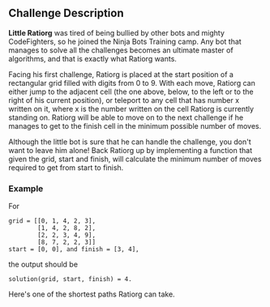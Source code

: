 ## Challenge Description

**Little Ratiorg** was tired of being bullied by other bots and mighty CodeFighters, so he joined the Ninja Bots Training camp. Any bot that manages to solve all the challenges becomes an ultimate master of algorithms, and that is exactly what Ratiorg wants.

Facing his first challenge, Ratiorg is placed at the start position of a rectangular grid filled with digits from 0 to 9. With each move, Ratiorg can either jump to the adjacent cell (the one above, below, to the left or to the right of his current position), or teleport to any cell that has number x written on it, where x is the number written on the cell Ratiorg is currently standing on. Ratiorg will be able to move on to the next challenge if he manages to get to the finish cell in the minimum possible number of moves.

Although the little bot is sure that he can handle the challenge, you don't want to leave him alone! Back Ratiorg up by implementing a function that given the grid, start and finish, will calculate the minimum number of moves required to get from start to finish.

### Example

For

```
grid = [[0, 1, 4, 2, 3],
        [1, 4, 2, 8, 2],
        [2, 2, 3, 4, 9],
        [8, 7, 2, 2, 3]]
start = [0, 0], and finish = [3, 4], 
```

the output should be
```
solution(grid, start, finish) = 4.
```

Here's one of the shortest paths Ratiorg can take.